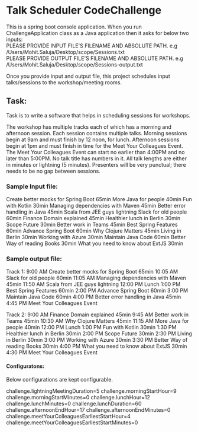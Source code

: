 # Talk Scheduler Code​ ​Challenge  
This is a spring boot console application. When you run ChallengeApplication class as a Java application then it asks for below two inputs:     
PLEASE PROVIDE INPUT FILE'S FILENAME AND ABSOLUTE PATH. e.g /Users/Mohit.Saluja/Desktop/scope/Sessions.txt    
PLEASE PROVIDE OUTPUT FILE'S FILENAME AND ABSOLUTE PATH. e.g /Users/Mohit.Saluja/Desktop/scope/Sessions-output.txt    
    
Once you provide input and output file, this project schedules input talks/sessions to the workshop/meeting rooms.    
    
## Task:

Task is to write a software that helps in scheduling sessions for workshops. 

The workshop has multiple tracks each of which has a morning and afternoon session.
Each session contains multiple talks.
Morning sessions begin at 9am and must finish by 12 noon, for lunch.
Afternoon sessions begin at 1pm and must finish in time for the Meet Your Colleagues Event.
The Meet Your Colleagues Event can start no earlier than 4:00PM and no later than 5:00PM.
No talk title has numbers in it.
All talk lengths are either in minutes or lightning (5 minutes).
Presenters will be very punctual; there needs to be no gap between sessions.


### Sample Input file:  

Create better mocks for Spring Boot 65min
More Java for people 40min
Fun with Kotlin 30min
Managing dependencies with Maven 45min
Better error handling in Java 45min
Scala from JEE guys lightning
Slack for old people 60min
Finance Domain explained 45min
Healthier lunch in Berlin 30min
Scope Future 30min
Better work in Teams 45min
Best Spring Features 60min
Advance Spring Boot 60min
Why Clojure Matters 45min
Living in Berlin 30min
Working with Azure 30min
Maintain Java Code 60min
Better Way of reading Books 30min
What you need to know about ExtJS 30min


### Sample output file:  
Track 1:
9:00 AM Create better mocks for Spring Boot 65min
10:05 AM Slack for old people 60min
11:05 AM Managing dependencies with Maven 45min
11:50 AM Scala from JEE guys lightning
12:00 PM Lunch
1:00 PM Best Spring Features 60min
2:00 PM Advance Spring Boot 60min
3:00 PM Maintain Java Code 60min
4:00 PM Better error handling in Java 45min
4:45 PM Meet Your Colleagues Event

Track 2:
9:00 AM Finance Domain explained 45min
9:45 AM Better work in Teams 45min
10:30 AM Why Clojure Matters 45min
11:15 AM More Java for people 40min
12:00 PM Lunch
1:00 PM Fun with Kotlin 30min
1:30 PM Healthier lunch in Berlin 30min
2:00 PM Scope Future 30min
2:30 PM Living in Berlin 30min
3:00 PM Working with Azure 30min
3:30 PM Better Way of reading Books 30min
4:00 PM What you need to know about ExtJS 30min
4:30 PM Meet Your Colleagues Event


#### Configuratons:  
Below configurations are kept configurable. 

challenge.lightningMeetingDuration=5
challenge.morningStartHour=9
challenge.morningStartMinutes=0
challenge.lunchHour=12
challenge.lunchMinutes=0
challenge.lunchDuration=60
challenge.afternoonEndHour=17
challenge.afternoonEndMinutes=0
challenge.meetYourColleaguesEarliestStartHour=4
challenge.meetYourColleaguesEarliestStartMinutes=0
